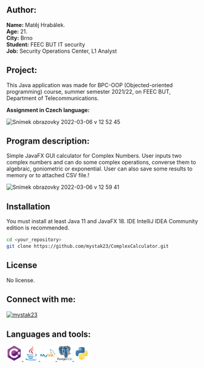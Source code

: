## Author:

<b>Name:</b> Matěj Hrabálek.<br>
<b>Age:</b> 21.<br>
<b>City:</b> Brno<br>
<b>Student:</b> FEEC BUT IT security<br>
<b>Job:</b> Security Operations Center, L1 Analyst<br>

## Project:

This Java application was made for BPC-OOP (Objected-oriented programming) course, summer semester 2021/22, on FEEC BUT, Department of Telecommunications.

<b>Assignment in Czech language:</b>

<img width="538" alt="Snímek obrazovky 2022-03-06 v 12 52 45" src="https://user-images.githubusercontent.com/83549436/156921862-2e313d4c-ecec-4821-a1a3-e9bc45b1cc34.png">

## Program description:

Simple JavaFX GUI calculator for Complex Numbers. 
User inputs two complex numbers and can do some complex operations, converse them to algebraic, goniometric or exponential. 
User can also save some results to memory or to attached CSV file.!

<img width="542" alt="Snímek obrazovky 2022-03-06 v 12 59 41" src="https://user-images.githubusercontent.com/83549436/156922083-732381ee-da08-49a5-8ece-1ba8ba9bd2b0.png">

## Installation

You must install at least Java 11 and JavaFX 18.
IDE IntelliJ IDEA Community edition is recommended.

```bash
cd <your_repository>
git clone https://github.com/mystak23/ComplexCalculator.git
```

## License
No license.

## Connect with me:
<p align="left">
<a href="https://twitter.com/mystak23" target="blank"><img align="center" src="https://raw.githubusercontent.com/rahuldkjain/github-profile-readme-generator/master/src/images/icons/Social/twitter.svg" alt="mystak23" height="30" width="40" /></a>
</p>

## Languages and tools:

<p align="left"> <a href="https://www.w3schools.com/cs/" target="_blank" rel="noreferrer"> <img src="https://raw.githubusercontent.com/devicons/devicon/master/icons/csharp/csharp-original.svg" alt="csharp" width="40" height="40"/> </a> <a href="https://www.java.com" target="_blank" rel="noreferrer"> <img src="https://raw.githubusercontent.com/devicons/devicon/master/icons/java/java-original.svg" alt="java" width="40" height="40"/> </a> <a href="https://www.mysql.com/" target="_blank" rel="noreferrer"> <img src="https://raw.githubusercontent.com/devicons/devicon/master/icons/mysql/mysql-original-wordmark.svg" alt="mysql" width="40" height="40"/> </a> <a href="https://www.postgresql.org" target="_blank" rel="noreferrer"> <img src="https://raw.githubusercontent.com/devicons/devicon/master/icons/postgresql/postgresql-original-wordmark.svg" alt="postgresql" width="40" height="40"/> </a> <a href="https://www.python.org" target="_blank" rel="noreferrer"> <img src="https://raw.githubusercontent.com/devicons/devicon/master/icons/python/python-original.svg" alt="python" width="40" height="40"/> </a> </p>
